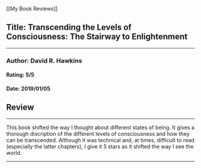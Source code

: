 [[My Book Reviews]]

 
 ## Title: Transcending the Levels of Consciousness: The Stairway to Enlightenment
 ---
 ### Author: David R. Hawkins
 #### Rating: 5/5
 #### Date: 2019/01/05


 ## Review
 ---
 This book shifted the way I thought about different states of being. It gives a thorough discription of the different levels of consciousness and how they can be transcended. Although it was technical and, at times, difficult to read (especially the latter chapters), I give it 5 stars as it shifted the way I see the world.



 ---
 